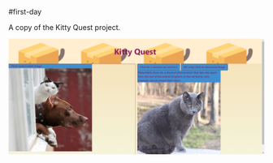 #first-day

A copy of the Kitty Quest project.

![Example screenshot](assets/images/Kitty_Quest_page.png)
